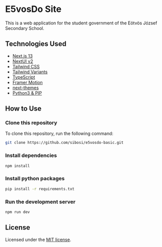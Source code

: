 # E5vosDo Site

This is a web application for the student government of the Eötvös József Secondary School.

## Technologies Used

- [Next.js 13](https://nextjs.org/docs/getting-started)
- [NextUI v2](https://nextui.org/)
- [Tailwind CSS](https://tailwindcss.com/)
- [Tailwind Variants](https://tailwind-variants.org)
- [TypeScript](https://www.typescriptlang.org/)
- [Framer Motion](https://www.framer.com/motion/)
- [next-themes](https://github.com/pacocoursey/next-themes)
- [Python3 & PIP](https://www.python.org/downloads/)

## How to Use

### Clone this repository

To clone this repository, run the following command:

```bash
git clone https://github.com/sibosi/e5vosdo-basic.git
```

### Install dependencies

```bash
npm install
```

### Install python packages

```bash
pip install -r requirements.txt
```

### Run the development server

```bash
npm run dev
```

## License

Licensed under the [MIT license](https://github.com/nextui-org/next-app-template/blob/main/LICENSE).

